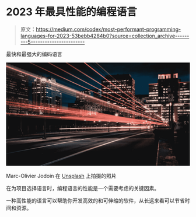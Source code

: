 # 2023 年最具性能的编程语言

> 原文：<https://medium.com/codex/most-performant-programming-languages-for-2023-53bebb4284b0?source=collection_archive---------5----------------------->

最快和最强大的编码语言

![](img/c4409f09030996ffe67ef59ab038e1fc.png)

Marc-Olivier Jodoin 在 [Unsplash](https://unsplash.com?utm_source=medium&utm_medium=referral) 上拍摄的照片

在为项目选择语言时，编程语言的性能是一个需要考虑的关键因素。

一种高性能的语言可以帮助你开发高效的和可伸缩的软件，从长远来看可以节省时间和资源。